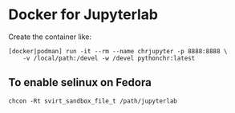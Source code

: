 # Docker for Jupyterlab

Create the container like:

```
[docker|podman] run -it --rm --name chrjupyter -p 8888:8888 \
    -v /local/path:/devel -w /devel pythonchr:latest
```
## To enable selinux on Fedora

```
chcon -Rt svirt_sandbox_file_t /path/jupyterlab 
```
